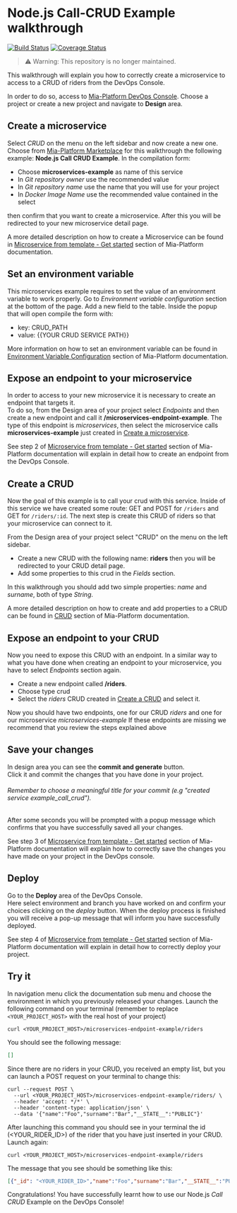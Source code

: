 # Node.js Call-CRUD Example walkthrough

[![Build Status][github-actions-svg]][github-actions]
[![Coverage Status][coverall-svg]][coverall-io]

> ⚠️ Warning: This repository is no longer maintained.

This walkthrough will explain you how to correctly create a microservice to access to a CRUD of riders from the DevOps Console.

In order to do so, access to [Mia-Platform DevOps Console](https://console.cloud.mia-platform.eu/login).
Choose a project or create a new project and navigate to **Design** area. 

## Create a microservice

Select _CRUD_ on the menu on the left sidebar and now create a new one.
Choose from [Mia-Platform Marketplace](https://docs.mia-platform.eu/docs/marketplace/overview_marketplace) for this walkthrough the following example: **Node.js Call CRUD Example**.
In the compilation form:

  - Choose **microservices-example** as name of this service 
  - In _Git repository owner_ use the recommended value
  - In _Git repository name_ use the name that you will use for your project
  - In _Docker Image Name_ use the recommended value contained in the select

then confirm that you want to create a microservice.
After this you will be redirected to your new microservice detail page.

A more detailed description on how to create a Microservice can be found in [Microservice from template - Get started](https://docs.mia-platform.eu/docs/development_suite/api-console/api-design/custom_microservice_get_started#1-microservice-creation) section of Mia-Platform documentation.

## Set an environment variable

This microservices example requires to set the value of an environment variable to work properly. 
Go to *Environment variable configuration* section at the bottom of the page.
Add a new field to the table. Inside the popup that will open compile the form with:

  - key: CRUD_PATH
  - value: {{YOUR CRUD SERVICE PATH}}

More information on how to set an environment variable can be found in [Environment Variable Configuration](https://docs.mia-platform.eu/docs/development_suite/api-console/api-design/services/#environment-variable-configuration) section of Mia-Platform documentation.

## Expose an endpoint to your microservice

In order to access to your new microservice it is necessary to create an endpoint that targets it.  
To do so, from the Design area of your project select _Endpoints_ and then create a new endpoint and call it **/microservices-endpoint-example**. 
The type of this endpoint is *microservices*, 
then select the microservice calls **microservices-example** just created in [Create a microservice](#create-a-microservice).

See step 2 of [Microservice from template - Get started](https://docs.mia-platform.eu/docs/development_suite/api-console/api-design/custom_microservice_get_started#2-creating-the-endpoint) section of Mia-Platform documentation will explain in detail how to create an endpoint from the DevOps Console.

## Create a CRUD

Now the goal of this example is to call your crud with this service.
Inside of this service we have created some route: GET and POST for `/riders` and GET for `/riders/:id`.
The next step is create this CRUD of riders so that your microservice can connect to it.  

From the Design area of your project select "CRUD" on the menu on the left sidebar.

  - Create a new CRUD with the following name: **riders** then you will be redirected to your CRUD detail page. 
  - Add some properties to this crud in the *Fields* section.

In this walkthrough you should add two simple properties: *name* and *surname*, both of type *String*.
 
A more detailed description on how to create and add properties to a CRUD can be found in [CRUD](https://docs.mia-platform.eu/docs/development_suite/api-console/api-design/crud_advanced) section of Mia-Platform documentation.

## Expose an endpoint to your CRUD

Now you need to expose this CRUD with an endpoint.
In a similar way to what you have done when creating an endpoint to your microservice, you have to select _Endpoints_ section again.  

  - Create a new endpoint called **/riders**. 
  - Choose type crud 
  - Select the *riders* CRUD created in [Create a CRUD](#create-a-crud) and select it.

Now you should have two endpoints, one for our CRUD *riders* and one for our microservice *microservices-example*
If these endpoints are missing we recommend that you review the steps explained above

## Save your changes

In design area you can see the **commit and generate** button.  
Click it and commit the changes that you have done in your project. 

###### Remember to choose a meaningful title for your commit (e.g "created service example_call_crud"). 

After some seconds you will be prompted with a popup message which confirms that you have successfully saved all your changes.

See step 3 of [Microservice from template - Get started](https://docs.mia-platform.eu/docs/development_suite/api-console/api-design/custom_microservice_get_started#3-save-the-project) section of Mia-Platform documentation will explain how to correctly save the changes you have made on your project in the DevOps console.

## Deploy
 
Go to the **Deploy** area of the DevOps Console.  
Here select environment and branch you have worked on and confirm your choices clicking on the *deploy* button. 
When the deploy process is finished you will receive a pop-up message that will inform you have successfully deployed.  

See step 4 of [Microservice from template - Get started](https://docs.mia-platform.eu/docs/development_suite/api-console/api-design/custom_microservice_get_started#4-deploy-the-project-through-the-api-console) section of Mia-Platform documentation will explain in detail how to correctly deploy your project.

## Try it

In navigation menu click the documentation sub menu and choose the environment in which you previously released your changes.
Launch the following command on your terminal (remember to replace `<YOUR_PROJECT_HOST>` with the real host of your project)

```shell
curl <YOUR_PROJECT_HOST>/microservices-endpoint-example/riders
```

You should see the following message:

```json
[]
```

Since there are no riders in your CRUD, you received an empty list, but you can launch a POST request on your terminal to change this:

```shell
curl --request POST \
  --url <YOUR_PROJECT_HOST>/microservices-endpoint-example/riders/ \
  --header 'accept: */*' \
  --header 'content-type: application/json' \
  --data '{"name":"Foo","surname":"Bar","__STATE__":"PUBLIC"}'
  ```

After launching this command you should see in your terminal the id (<YOUR_RIDER_ID>) of the rider that you have just inserted in your CRUD.
Launch again:

```shell
curl <YOUR_PROJECT_HOST>/microservices-endpoint-example/riders
```

The message that you see should be something like this:

```json
[{"_id": "<YOUR_RIDER_ID>","name":"Foo","surname":"Bar","__STATE__":"PUBLIC", ...}]
```

Congratulations! You have successfully learnt how to use our Node.js _Call CRUD_ Example on the DevOps Console!

[github-actions]: https://github.com/mia-platform-marketplace/Node.js-Call-CRUD-Example/actions
[github-actions-svg]: https://github.com/mia-platform-marketplace/Node.js-Call-CRUD-Example/workflows/Node.js%20CI/badge.svg
[coverall-svg]: https://coveralls.io/repos/github/mia-platform-marketplace/Node.js-Call-CRUD-Example/badge.svg?branch=master
[coverall-io]: https://coveralls.io/github/mia-platform-marketplace/Node.js-Call-CRUD-Example?branch=master
